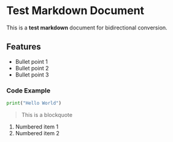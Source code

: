 # Test Markdown Document

This is a **test markdown** document for bidirectional conversion.

## Features

- Bullet point 1
- Bullet point 2
- Bullet point 3

### Code Example

```python
print("Hello World")
```

> This is a blockquote

1. Numbered item 1
2. Numbered item 2